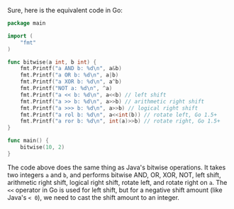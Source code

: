 Sure, here is the equivalent code in Go:

```go
package main

import (
	"fmt"
)

func bitwise(a int, b int) {
	fmt.Printf("a AND b: %d\n", a&b)
	fmt.Printf("a OR b: %d\n", a|b)
	fmt.Printf("a XOR b: %d\n", a^b)
	fmt.Printf("NOT a: %d\n", ^a)
	fmt.Printf("a << b: %d\n", a<<b) // left shift
	fmt.Printf("a >> b: %d\n", a>>b) // arithmetic right shift
	fmt.Printf("a >>> b: %d\n", a>>b) // logical right shift
	fmt.Printf("a rol b: %d\n", a<<int(b)) // rotate left, Go 1.5+
	fmt.Printf("a ror b: %d\n", int(a)>>b) // rotate right, Go 1.5+
}

func main() {
    bitwise(10, 2)
}
```

The code above does the same thing as Java's bitwise operations. It takes two integers `a` and `b`, and performs bitwise AND, OR, XOR, NOT, left shift, arithmetic right shift, logical right shift, rotate left, and rotate right on `a`. The `<<` operator in Go is used for left shift, but for a negative shift amount (like Java's `< 0`), we need to cast the shift amount to an integer.
